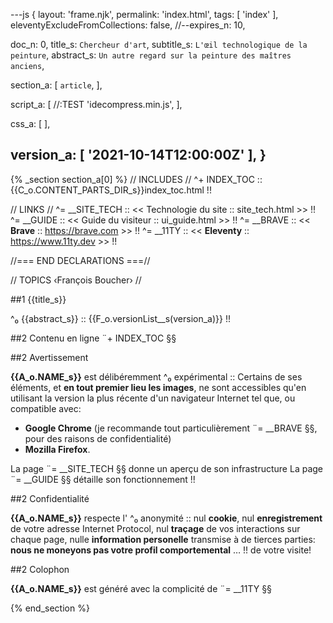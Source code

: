---js
{
  layout:    'frame.njk',
  permalink: 'index.html',
  tags:      [ 'index' ],
  eleventyExcludeFromCollections: false,
  //--expires_n: 10,


  doc_n:      0,
  title_s:    `Chercheur d'art`,
  subtitle_s: `L'œil technologique de la peinture`,
  abstract_s: `Un autre regard sur la peinture des maîtres anciens`,

  section_a:
  [
    `article`,
  ],

  script_a:
  [
    //:TEST 'idecompress.min.js',
  ],

  css_a:
  [
  ],

  version_a:
  [
    '2021-10-14T12:00:00Z'
  ],
}
---
{% _section section_a[0] %}
//  INCLUDES  //
^+  INDEX_TOC  ::  {{C_o.CONTENT_PARTS_DIR_s}}index_toc.html  !!

//  LINKS  //
^=  __SITE_TECH  ::  <<  Technologie du site  ::  site_tech.html  >>  !!
^=  __GUIDE      ::  <<  Guide du visiteur  ::  ui_guide.html  >>  !!
^=  __BRAVE      ::  <<  **Brave**  ::  https://brave.com  >>  !!
^=  __11TY       ::  <<  **Eleventy**  ::  https://www.11ty.dev  >>  !!

//=== END DECLARATIONS ===//

//  TOPICS
‹François Boucher›
//




##1 {{title_s}}

^₀  {{abstract_s}}  ::
{{F_o.versionList__s(version_a)}}  !!




##2 Contenu en ligne
¨+  INDEX_TOC  §§




##2 Avertissement

 **{{A_o.NAME_s}}** est délibéremment 
^₀  expérimental  ::
Certains de ses éléments, et **en tout premier lieu les images**, ne sont accessibles qu'en utilisant la version la plus récente d'un navigateur Internet tel que, ou compatible avec:
- **Google Chrome** (je recommande tout particulièrement ¨=  __BRAVE  §§, pour des raisons de confidentialité)
- **Mozilla Firefox**.

La page ¨=  __SITE_TECH  §§ donne un aperçu de son infrastructure
La page ¨=  __GUIDE  §§ détaille son fonctionnement  !!




##2 Confidentialité

 **{{A_o.NAME_s}}** respecte l'
^₀  anonymité  ::
nul **cookie**,
nul **enregistrement** de votre adresse Internet Protocol,
nul **traçage** de vos interactions sur chaque page,
nulle **information personelle** transmise à de tierces parties:
&nbsp;
 **nous ne moneyons pas votre profil comportemental** &hellip;  !!
de votre visite!




##2 Colophon

 **{{A_o.NAME_s}}** est généré avec la complicité de ¨=  __11TY  §§

{% end_section %}
